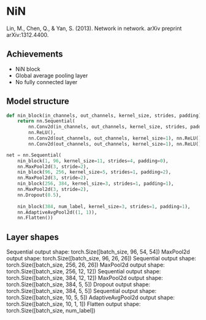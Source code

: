 # NiN
Lin, M., Chen, Q., & Yan, S. (2013). Network in network. arXiv preprint arXiv:1312.4400.

## Achievements
- NiN block
- Global average pooling layer
- No fully connected layer

## Model structure
```python
def nin_block(in_channels, out_channels, kernel_size, strides, padding):
    return nn.Sequential(
        nn.Conv2d(in_channels, out_channels, kernel_size, strides, padding),
        nn.ReLU(),
        nn.Conv2d(out_channels, out_channels, kernel_size=1), nn.ReLU(),
        nn.Conv2d(out_channels, out_channels, kernel_size=1), nn.ReLU())

net = nn.Sequential(
    nin_block(1, 96, kernel_size=11, strides=4, padding=0),
    nn.MaxPool2d(3, stride=2),
    nin_block(96, 256, kernel_size=5, strides=1, padding=2),
    nn.MaxPool2d(3, stride=2),
    nin_block(256, 384, kernel_size=3, strides=1, padding=1),
    nn.MaxPool2d(3, stride=2),
    nn.Dropout(0.5),
  
    nin_block(384, num_label, kernel_size=3, strides=1, padding=1),
    nn.AdaptiveAvgPool2d((1, 1)),
    nn.Flatten())
```
## Layer shapes
Sequential output shape:     torch.Size([batch_size, 96, 54, 54])
MaxPool2d output shape:      torch.Size([batch_size, 96, 26, 26])
Sequential output shape:     torch.Size([batch_size, 256, 26, 26])
MaxPool2d output shape:      torch.Size([batch_size, 256, 12, 12])
Sequential output shape:     torch.Size([batch_size, 384, 12, 12])
MaxPool2d output shape:      torch.Size([batch_size, 384, 5, 5])
Dropout output shape:        torch.Size([batch_size, 384, 5, 5])
Sequential output shape:     torch.Size([batch_size, 10, 5, 5])
AdaptiveAvgPool2d output shape:      torch.Size([batch_size, 10, 1, 1])
Flatten output shape:        torch.Size([batch_size, num_label])

